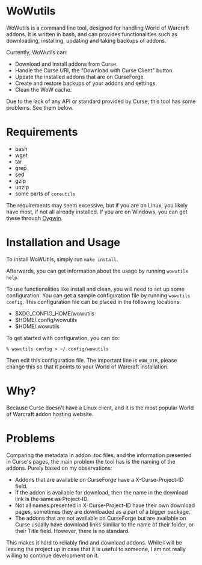 # WoWutils

WoWutils is a command line tool, designed for handling World of Warcraft addons. It is written in bash, and can provides functionalities such as downloading, installing, updating and taking backups of addons.

Currently, WoWutils can:

* Download and install addons from Curse.
* Handle the Curse URI, the "Download with Curse Client" button.
* Update the installed addons that are on CurseForge.
* Create and restore backups of your addons and settings.
* Clean the WoW cache.

Due to the lack of any API or standard provided by Curse, this tool has some problems. See them below.

# Requirements

* bash
* wget
* tar
* grep
* sed
* gzip
* unzip
* some parts of `coreutils`

The requirements may seem excessive, but if you are on Linux, you likely have most, if not all already installed. If you are on Windows, you can get these through [Cygwin](https://cygwin.com).

# Installation and Usage

To install WoWUtils, simply run `make install`.

Afterwards, you can get information about the usage by running `wowutils help`.

To use functionalities like install and clean, you will need to set up some configuration. You can get a sample configuration file by running `wowutils config`. This configuration file can be placed in the following locations:

   * $XDG_CONFIG_HOME/wowutils
   * $HOME/.config/wowutils
   * $HOME/.wowutils

To get started with configuration, you can do:

    % wowutils config > ~/.config/wowutils

Then edit this configuration file. The important line is `WOW_DIR`, please change this so that it points to your World of Warcraft installation.

# Why?

Because Curse doesn't have a Linux client, and it is the most popular World of Warcraft addon hosting website.

# Problems

Comparing the metadata in addon .toc files, and the information presented in Curse's pages, the main problem the tool has is the naming of the addons. Purely based on my observations:

* Addons that are available on CurseForge have a X-Curse-Project-ID field.
* If the addon is available for download, then the name in the download link is the same as Project-ID.
* Not all names presented in X-Curse-Project-ID have their own download pages, sometimes they are downloaded as a part of a bigger package.
* The addons that are not available on CurseForge but are available on Curse usually have download links similiar to the name of their folder, or their Title field. However, there is no standard.

This makes it hard to reliably find and download addons. While I will be leaving the project up in case that it is useful to someone, I am not really willing to continue development on it.
